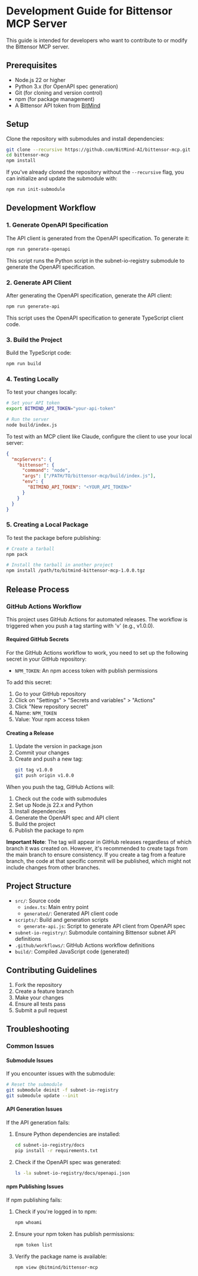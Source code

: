 # Development Guide for Bittensor MCP Server

This guide is intended for developers who want to contribute to or modify the Bittensor MCP server.

## Prerequisites

- Node.js 22 or higher
- Python 3.x (for OpenAPI spec generation)
- Git (for cloning and version control)
- npm (for package management)
- A Bittensor API token from [BitMind](https://bitmind.ai)

## Setup

Clone the repository with submodules and install dependencies:

```bash
git clone --recursive https://github.com/BitMind-AI/bittensor-mcp.git
cd bittensor-mcp
npm install
```

If you've already cloned the repository without the `--recursive` flag, you can initialize and update the submodule with:

```bash
npm run init-submodule
```

## Development Workflow

### 1. Generate OpenAPI Specification

The API client is generated from the OpenAPI specification. To generate it:

```bash
npm run generate-openapi
```

This script runs the Python script in the subnet-io-registry submodule to generate the OpenAPI specification.

### 2. Generate API Client

After generating the OpenAPI specification, generate the API client:

```bash
npm run generate-api
```

This script uses the OpenAPI specification to generate TypeScript client code.

### 3. Build the Project

Build the TypeScript code:

```bash
npm run build
```

### 4. Testing Locally

To test your changes locally:

```bash
# Set your API token
export BITMIND_API_TOKEN="your-api-token"

# Run the server
node build/index.js
```

To test with an MCP client like Claude, configure the client to use your local server:

```json
{
  "mcpServers": {
    "bittensor": {
      "command": "node",
      "args": ["/PATH/TO/bittensor-mcp/build/index.js"],
      "env": {
        "BITMIND_API_TOKEN": "<YOUR_API_TOKEN>"
      }
    }
  }
}
```

### 5. Creating a Local Package

To test the package before publishing:

```bash
# Create a tarball
npm pack

# Install the tarball in another project
npm install /path/to/bitmind-bittensor-mcp-1.0.0.tgz
```

## Release Process

### GitHub Actions Workflow

This project uses GitHub Actions for automated releases. The workflow is triggered when you push a tag starting with 'v' (e.g., v1.0.0).

#### Required GitHub Secrets

For the GitHub Actions workflow to work, you need to set up the following secret in your GitHub repository:

- `NPM_TOKEN`: An npm access token with publish permissions

To add this secret:
1. Go to your GitHub repository
2. Click on "Settings" > "Secrets and variables" > "Actions"
3. Click "New repository secret"
4. Name: `NPM_TOKEN`
5. Value: Your npm access token

#### Creating a Release

1. Update the version in package.json
2. Commit your changes
3. Create and push a new tag:
   ```bash
   git tag v1.0.0
   git push origin v1.0.0
   ```

When you push the tag, GitHub Actions will:
1. Check out the code with submodules
2. Set up Node.js 22.x and Python
3. Install dependencies
4. Generate the OpenAPI spec and API client
5. Build the project
6. Publish the package to npm

**Important Note**: The tag will appear in GitHub releases regardless of which branch it was created on. However, it's recommended to create tags from the main branch to ensure consistency. If you create a tag from a feature branch, the code at that specific commit will be published, which might not include changes from other branches.

## Project Structure

- `src/`: Source code
  - `index.ts`: Main entry point
  - `generated/`: Generated API client code
- `scripts/`: Build and generation scripts
  - `generate-api.js`: Script to generate API client from OpenAPI spec
- `subnet-io-registry/`: Submodule containing Bittensor subnet API definitions
- `.github/workflows/`: GitHub Actions workflow definitions
- `build/`: Compiled JavaScript code (generated)

## Contributing Guidelines

1. Fork the repository
2. Create a feature branch
3. Make your changes
4. Ensure all tests pass
5. Submit a pull request

## Troubleshooting

### Common Issues

#### Submodule Issues

If you encounter issues with the submodule:

```bash
# Reset the submodule
git submodule deinit -f subnet-io-registry
git submodule update --init
```

#### API Generation Issues

If the API generation fails:

1. Ensure Python dependencies are installed:
   ```bash
   cd subnet-io-registry/docs
   pip install -r requirements.txt
   ```

2. Check if the OpenAPI spec was generated:
   ```bash
   ls -la subnet-io-registry/docs/openapi.json
   ```

#### npm Publishing Issues

If npm publishing fails:

1. Check if you're logged in to npm:
   ```bash
   npm whoami
   ```

2. Ensure your npm token has publish permissions:
   ```bash
   npm token list
   ```

3. Verify the package name is available:
   ```bash
   npm view @bitmind/bittensor-mcp

